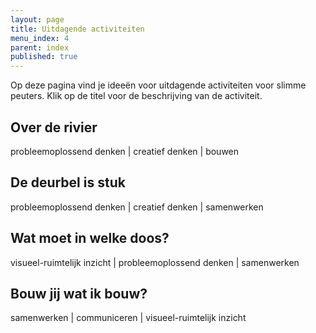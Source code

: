 ```yaml
---
layout: page
title: Uitdagende activiteiten
menu_index: 4
parent: index
published: true
---
```


Op deze pagina vind je ideeën voor uitdagende activiteiten voor slimme peuters. Klik op de titel voor de beschrijving van de activiteit.

## Over de rivier
probleemoplossend denken | creatief denken | bouwen

## De deurbel is stuk
probleemoplossend denken | creatief denken | samenwerken

## Wat moet in welke doos?
visueel-ruimtelijk inzicht | probleemoplossend denken | samenwerken

## Bouw jij wat ik bouw?
samenwerken | communiceren | visueel-ruimtelijk inzicht
